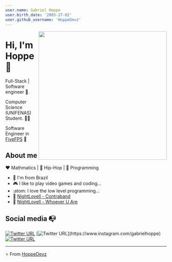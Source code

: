 ```yaml
---
user.name: Gabriel Hoppe
user.birth_date: '2003-27-02'
user.github_username: 'HoppeDevz'
---
```


<img align="right" width="400" height="400" src="https://i.imgur.com/FufhAF4.png">


# Hi, I'm Hoppe 🐺

Full-Stack | Software engineer :robot:.

Computer Science (UNIFENAS) Student. :man_technologist:

Software Engineer in [FiveFPS](https://fivefps.com) 🚀

## About me 

:heart: Mathmatics | :black_heart: Hip-Hop | :blue_heart: Programming

- :eagle: I'm from Brazil
- :video_game: I like to play video games and coding...
- :atom: I love the low level programming...
- 🥤 [NightLovell - Contraband](https://www.youtube.com/watch?v=ZHI18vd9IJE)
- 🥤 [NightLovell - Whoever U Are](https://www.youtube.com/watch?v=91Wx_0R6vFY)


## Social media :mailbox_with_no_mail:

[![Twitter URL](https://img.shields.io/twitter/url?color=%231DA1F2&label=follow&logo=twitter&logoColor=%231DA1F2&style=flat-square&url=https%3A%2F%2Fwww.reddit.com%2Fuser%2FFatChicken277)](https://twitter.com/GabrielhoppeM)
[![Twitter URL](https://img.shields.io/twitter/url?color=%23fb3958&label=follow&logo=instagram&logoColor=%23fb3958&style=flat-square&url=https%3A%2F%2Fwww.instagram.com%2Falejorc_)](https://www.instagram.com/gabrielhoppe)
[![Twitter URL](https://img.shields.io/twitter/url?color=%230072b1&label=connect&logo=linkedin&logoColor=%230072b1&style=flat-square&url=https%3A%2F%2Fwww.linkedin.com%2Fin%2Falejandro-ramirez-ciceros%2F)](https://www.linkedin.com/in/gabriel-hoppe-0b13a51ab/)

---
⭐️ From [HoppeDevz](https://github.com/FatChicken277)
